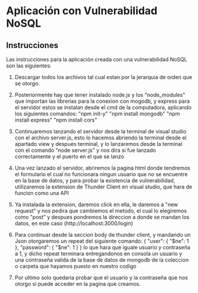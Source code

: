 # Aplicación con Vulnerabilidad NoSQL

## Instrucciones

Las instrucciones para la aplicación creada con una vulnerabilidad NoSQL son las siguientes:

1. Descargar todos los archivos tal cual estan por la jerarquia de orden que se otorgo.
2. Posteriormente hay que tener instalado node.js y los "node_modules" que importan las librerias para la conexion con mogodb, y express para el servidor estos se instalan desde el cmd de la computadora, aplicando los siguientes comandos: "npm init-y" "npm install mongodb" "npm install express" "npm install cors"

3. Continuaremos lanzando el servidor desde la terminal de visual studio con el archivo server.js, esto lo hacemos abriendo la terminal desde el apartado view y despues terminal, y lo lanzaremos desde la terminal con el comando "node server.js" y nos dira si fue lanzado correctamente y el puerto en el que se lanzo

4. Una vez lanzado el servidor, abriremos la pagina html donde tendremos el formulario el cual no funcionara ningun usuario que no se encuentre en la base de datos, y para probar la existencia de vulnerabilidad, utilizaremos la extension de Thunder Client en visual studio, que hara de funcion como una API

5. Ya instalada la extension, daremos click en ella, le daremos a "new request" y nos pedira que cambiemos el metodo, el cual lo elegiremos como "post" y despues pondremos la direccion a donde se mandan los datos, en este caso (http://localhost:3000/login)

6. Para continuar desde la seccion body de thunder client, y mandando un Json otorgaremos un repeat del siguiente comando: { "user": { "$ne": 1 }, "password": { "$ne": 1 } } lo que hara que iguale usuario y contraseña a 1, y dicho repeat terminara entregandonos en consola un usuario y una contraseña valida de la base de datos de mongodb de la coleccion o carpeta que hayamos puesto en nuestro codigo

7. Por ultimo solo quedaria probar que el usuario y la contraseña que nos otorgo si puede acceder en la pagina que creamos.